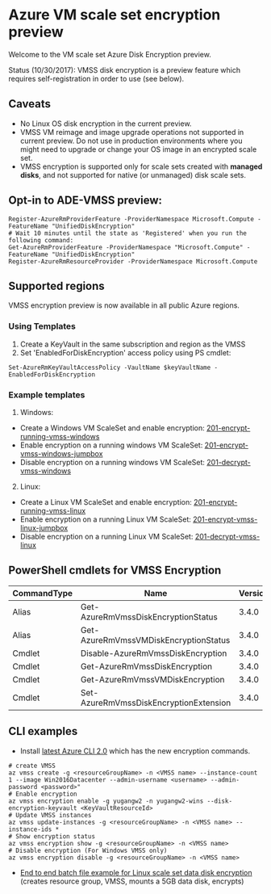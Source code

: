 # Azure VM scale set encryption preview

Welcome to the VM scale set Azure Disk Encryption preview.

Status (10/30/2017): VMSS disk encryption is a preview feature which requires self-registration in order to use (see below).

## Caveats
- No Linux OS disk encryption in the current preview.
- VMSS VM reimage and image upgrade operations not supported in current preview. Do not use in production environments where you might need to upgrade or change your OS image in an encrypted scale set.
- VMSS encryption is supported only for scale sets created with __managed disks__, and not supported for native (or unmanaged) disk scale sets.

## Opt-in to ADE-VMSS preview: 
```
Register-AzureRmProviderFeature -ProviderNamespace Microsoft.Compute -FeatureName "UnifiedDiskEncryption"
# Wait 10 minutes until the state as 'Registered' when you run the following command:
Get-AzureRmProviderFeature -ProviderNamespace "Microsoft.Compute" -FeatureName "UnifiedDiskEncryption"
Register-AzureRmResourceProvider -ProviderNamespace Microsoft.Compute
```

## Supported regions
VMSS encryption preview is now available in all public Azure regions.

### Using Templates
1. Create a KeyVault in the same subscription and region as the VMSS
2. Set 'EnabledForDiskEncryption' access policy using PS cmdlet:
```
Set-AzureRmKeyVaultAccessPolicy -VaultName $keyVaultName -EnabledForDiskEncryption
```

### Example templates
1.	Windows:
- Create a Windows VM ScaleSet and enable encryption: [201-encrypt-running-vmss-windows](https://github.com/Azure/azure-quickstart-templates/tree/master/201-encrypt-running-vmss-windows)
- Enable encryption on a running windows VM ScaleSet: [201-encrypt-vmss-windows-jumpbox](https://github.com/Azure/azure-quickstart-templates/tree/master/201-encrypt-vmss-windows-jumpbox)
- Disable encryption on a running windows VM ScaleSet: [201-decrypt-vmss-windows](https://github.com/Azure/azure-quickstart-templates/tree/master/201-decrypt-vmss-windows)
2.	Linux:
- Create a Linux VM ScaleSet and enable encryption: [201-encrypt-running-vmss-linux](https://github.com/Azure/azure-quickstart-templates/tree/master/201-encrypt-running-vmss-linux)
- Enable encryption on a running Linux VM ScaleSet: [201-encrypt-vmss-linux-jumpbox](https://github.com/Azure/azure-quickstart-templates/tree/master/201-encrypt-vmss-linux-jumpbox)
- Disable encryption on a running Linux VM ScaleSet: [201-decrypt-vmss-linux](https://github.com/Azure/azure-quickstart-templates/tree/master/201-decrypt-vmss-linux)


## PowerShell cmdlets for VMSS Encryption
|CommandType     |Name                                               |Version    |Source         |
|----------------|---------------------------------------------------|-----------|---------------|
|Alias           |Get-AzureRmVmssDiskEncryptionStatus                |3.4.0      |AzureRM.Compute|
|Alias           |Get-AzureRmVmssVMDiskEncryptionStatus              |3.4.0      |AzureRM.Compute|
|Cmdlet          |Disable-AzureRmVmssDiskEncryption                  |3.4.0      |AzureRM.Compute|
|Cmdlet          |Get-AzureRmVmssDiskEncryption                      |3.4.0      |AzureRM.Compute|
|Cmdlet          |Get-AzureRmVmssVMDiskEncryption                    |3.4.0      |AzureRM.Compute|
|Cmdlet          |Set-AzureRmVmssDiskEncryptionExtension             |3.4.0      |AzureRM.Compute|

## CLI examples
- Install [latest Azure CLI 2.0](https://docs.microsoft.com/en-us/cli/azure/install-azure-cli?view=azure-cli-latest) which has the new encryption commands. 

```
# create VMSS
az vmss create -g <resourceGroupName> -n <VMSS name> --instance-count 1 --image Win2016Datacenter --admin-username <username> --admin-password <password>"
# Enable encryption
az vmss encryption enable -g yugangw2 -n yugangw2-wins --disk-encryption-keyvault <KeyVaultResourceId>
# Update VMSS instances
az vmss update-instances -g <resourceGroupName> -n <VMSS name> --instance-ids * 
# Show encryption status
az vmss encryption show -g <resourceGroupName> -n <VMSS name>
# Disable encryption (For Windows VMSS only)
az vmss encryption disable -g <resourceGroupName> -n <VMSS name>
```
- [End to end batch file example for Linux scale set data disk encryption](https://gist.githubusercontent.com/ejarvi/7766dad1475d5f7078544ffbb449f29b/raw/03e5d990b798f62cf188706221ba6c0c7c2efb3f/enable-linux-vmss.bat) (creates resource group, VMSS, mounts a 5GB data disk, encrypts) 

